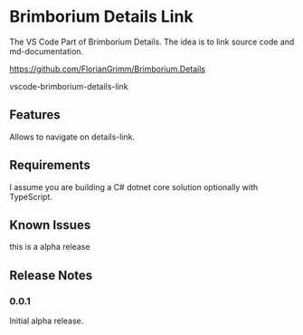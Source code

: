 # Brimborium Details Link 

The VS Code Part of Brimborium Details.
The idea is to link source code and md-documentation.

https://github.com/FlorianGrimm/Brimborium.Details

vscode-brimborium-details-link

## Features

Allows to navigate on details-link.

## Requirements

I assume you are building a C# dotnet core solution optionally with TypeScript.

## Known Issues

this is a alpha release

## Release Notes

### 0.0.1

Initial alpha release.
